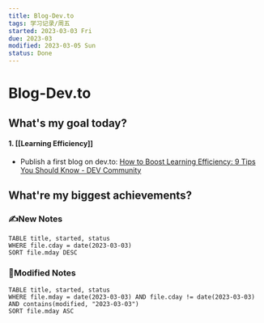 ```yaml
---
title: Blog-Dev.to
tags: 学习记录/周五
started: 2023-03-03 Fri
due: 2023-03
modified: 2023-03-05 Sun
status: Done
---
```

# Blog-Dev.to
## What's my goal today?
#### 1. [[Learning Efficiency]]
- Publish a first blog on dev.to: [How to Boost Learning Efficiency: 9 Tips You Should Know - DEV Community](https://dev.to/jenniferwonder/how-to-boost-learning-efficiency-9-tips-you-should-know-368i)  
## What're my biggest achievements?
### ✍️New Notes

```dataview
TABLE title, started, status
WHERE file.cday = date(2023-03-03)
SORT file.mday DESC
```

### 📝Modified Notes

```dataview
TABLE title, started, status
WHERE file.mday = date(2023-03-03) AND file.cday != date(2023-03-03) AND contains(modified, "2023-03-03")
SORT file.mday ASC
```